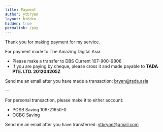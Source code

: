 ```yaml
---
title: Payment
author: ytbryan
layout: hidden
hidden: true
permalink: /pay
---
```

Thank you for making payment for my service.

For payment made to The Amazing Digital Asia

  * Please make a transfer to DBS Current 107-900-9808
  * If you are paying by cheque, please cross it and made payable to **TADA PTE. LTD. 201204205Z**

Send me an email after you have made a transaction: <bryan@tada.asia>

&#8212;

For personal transaction, please make it to either account:

  * POSB Saving 109-21650-0
  * OCBC Saving

Send me an email after you have transferred: <ytbryan@gmail.com>
